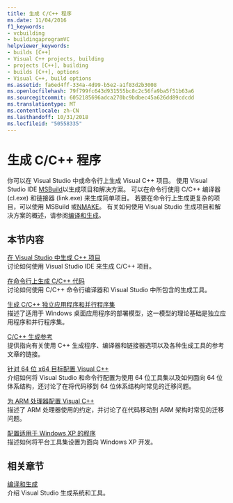 ```yaml
---
title: 生成 C/C++ 程序
ms.date: 11/04/2016
f1_keywords:
- vcbuilding
- buildingaprogramVC
helpviewer_keywords:
- builds [C++]
- Visual C++ projects, building
- projects [C++], building
- builds [C++], options
- Visual C++, build options
ms.assetid: fa6ed4ff-334a-4d99-b5e2-a1f83d2b3008
ms.openlocfilehash: 79f799fc643d931555bc8c2c56fa9ba5f51b63a6
ms.sourcegitcommit: 6052185696adca270bc9bdbec45a626dd89cdcdd
ms.translationtype: MT
ms.contentlocale: zh-CN
ms.lasthandoff: 10/31/2018
ms.locfileid: "50558335"
---
```

# <a name="building-cc-programs"></a>生成 C/C++ 程序

你可以在 Visual Studio 中或命令行上生成 Visual C++ 项目。 使用 Visual Studio IDE [MSBuild](../build/msbuild-visual-cpp.md)以生成项目和解决方案。 可以在命令行使用 C/C++ 编译器 (cl.exe) 和链接器 (link.exe) 来生成简单项目。 若要在命令行上生成更复杂的项目，可以使用 MSBuild 或[NMAKE](../build/nmake-reference.md)。 有关如何使用 Visual Studio 生成项目和解决方案的概述，请参阅[编译和生成](/visualstudio/ide/compiling-and-building-in-visual-studio)。

## <a name="in-this-section"></a>本节内容

[在 Visual Studio 中生成 C++ 项目](../ide/building-cpp-projects-in-visual-studio.md)<br/>
讨论如何使用 Visual Studio IDE 来生成 C/C++ 项目。

[在命令行上生成 C/C++ 代码](../build/building-on-the-command-line.md)<br/>
讨论如何使用 C/C++ 命令行编译器和 Visual Studio 中所包含的生成工具。

[生成 C/C++ 独立应用程序和并行程序集](../build/building-c-cpp-isolated-applications-and-side-by-side-assemblies.md)<br/>
描述了适用于 Windows 桌面应用程序的部署模型，这一模型的理论基础是独立应用程序和并行程序集。

[C/C++ 生成参考](../build/reference/c-cpp-building-reference.md)<br/>
提供指向有关使用 C++ 生成程序、编译器和链接器选项以及各种生成工具的参考文章的链接。

[针对 64 位 x64 目标配置 Visual C++](../build/configuring-programs-for-64-bit-visual-cpp.md)<br/>
介绍如何将 Visual Studio 和命令行配置为使用 64 位工具集以及如何面向 64 位体系结构，还讨论了在将代码移到 64 位体系结构时常见的迁移问题。

[为 ARM 处理器配置 Visual C++](../build/configuring-programs-for-arm-processors-visual-cpp.md)<br/>
描述了 ARM 处理器使用的约定，并讨论了在代码移动到 ARM 架构时常见的迁移问题。

[配置适用于 Windows XP 的程序](../build/configuring-programs-for-windows-xp.md)<br/>
描述如何将平台工具集设置为面向 Windows XP 开发。

## <a name="related-sections"></a>相关章节

[编译和生成](/visualstudio/ide/compiling-and-building-in-visual-studio)<br/>
介绍 Visual Studio 生成系统和工具。